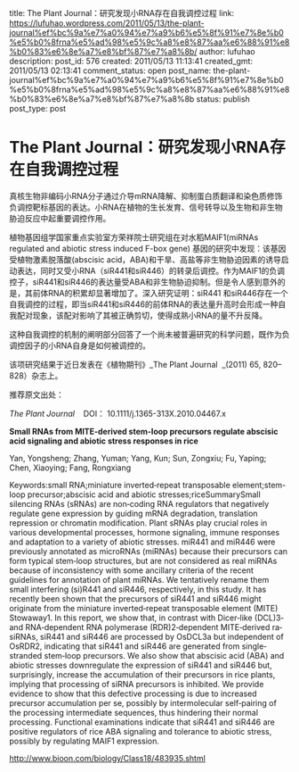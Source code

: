 title: The Plant Journal：研究发现小RNA存在自我调控过程
link: https://lufuhao.wordpress.com/2011/05/13/the-plant-journal%ef%bc%9a%e7%a0%94%e7%a9%b6%e5%8f%91%e7%8e%b0%e5%b0%8frna%e5%ad%98%e5%9c%a8%e8%87%aa%e6%88%91%e8%b0%83%e6%8e%a7%e8%bf%87%e7%a8%8b/
author: lufuhao
description: 
post_id: 576
created: 2011/05/13 11:13:41
created_gmt: 2011/05/13 02:13:41
comment_status: open
post_name: the-plant-journal%ef%bc%9a%e7%a0%94%e7%a9%b6%e5%8f%91%e7%8e%b0%e5%b0%8frna%e5%ad%98%e5%9c%a8%e8%87%aa%e6%88%91%e8%b0%83%e6%8e%a7%e8%bf%87%e7%a8%8b
status: publish
post_type: post

# The Plant Journal：研究发现小RNA存在自我调控过程

真核生物非编码小RNA分子通过介导mRNA降解、抑制蛋白质翻译和染色质修饰负调控靶标基因的表达。小RNA在植物的生长发育、信号转导以及生物和非生物胁迫反应中起重要调控作用。 

植物基因组学国家重点实验室方荣祥院士研究组在对水稻MAIF1(miRNAs regulated and abiotic stress induced F-box gene) 基因的研究中发现：该基因受植物激素脱落酸(abscisic acid，ABA)和干旱、高盐等非生物胁迫因素的诱导启动表达，同时又受小RNA（siR441和siR446）的转录后调控。作为MAIF1的负调控子，siR441和siR446的表达量受ABA和非生物胁迫抑制。但是令人感到意外的是，其前体RNA的积累却显著增加了。深入研究证明：siR441 和siR446存在一个自我调控的过程，即当siR441和siR446的前体RNA的表达量升高时会形成一种自我配对现象，该配对影响了其被正确剪切，使得成熟小RNA的量不升反降。 

这种自我调控的机制的阐明部分回答了一个尚未被普遍研究的科学问题，既作为负调控因子的小RNA自身是如何被调控的。 

该项研究结果于近日发表在《植物期刊》_The Plant Journal  _(2011) 65, 820–828）杂志上。 

推荐原文出处： 

_The Plant Journal_    DOI： 10.1111/j.1365-313X.2010.04467.x 

**Small RNAs from MITE-derived stem-loop precursors regulate abscisic acid signaling and abiotic stress responses in rice**

Yan, Yongsheng; Zhang, Yuman; Yang, Kun; Sun, Zongxiu; Fu, Yaping; Chen, Xiaoying; Fang, Rongxiang 

Keywords:small RNA;miniature inverted‐repeat transposable element;stem-loop precursor;abscisic acid and abiotic stresses;riceSummarySmall silencing RNAs (sRNAs) are non‐coding RNA regulators that negatively regulate gene expression by guiding mRNA degradation, translation repression or chromatin modification. Plant sRNAs play crucial roles in various developmental processes, hormone signaling, immune responses and adaptation to a variety of abiotic stresses. miR441 and miR446 were previously annotated as microRNAs (miRNAs) because their precursors can form typical stem‐loop structures, but are not considered as real miRNAs because of inconsistency with some ancillary criteria of the recent guidelines for annotation of plant miRNAs. We tentatively rename them small interfering (si)R441 and siR446, respectively, in this study. It has recently been shown that the precursors of siR441 and siR446 might originate from the miniature inverted‐repeat transposable element (MITE) Stowaway1. In this report, we show that, in contrast with Dicer‐like (DCL)3‐ and RNA‐dependent RNA polymerase (RDR)2‐dependent MITE‐derived ra‐siRNAs, siR441 and siR446 are processed by OsDCL3a but independent of OsRDR2, indicating that siR441 and siR446 are generated from single‐stranded stem‐loop precursors. We also show that abscisic acid (ABA) and abiotic stresses downregulate the expression of siR441 and siR446 but, surprisingly, increase the accumulation of their precursors in rice plants, implying that processing of siRNA precursors is inhibited. We provide evidence to show that this defective processing is due to increased precursor accumulation per se, possibly by intermolecular self‐pairing of the processing intermediate sequences, thus hindering their normal processing. Functional examinations indicate that siR441 and siR446 are positive regulators of rice ABA signaling and tolerance to abiotic stress, possibly by regulating MAIF1 expression. 

<http://www.bioon.com/biology/Class18/483935.shtml>